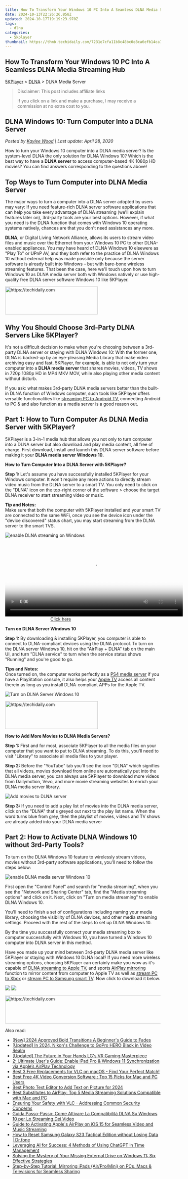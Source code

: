 ```yaml
---
title: How To Transform Your Windows 10 PC Into A Seamless DLNA Media Streaming Hub
date: 2024-10-13T22:26:26.858Z
updated: 2024-10-17T19:19:23.970Z
tags:
  - dlna
categories:
  - 5kplayer
thumbnail: https://thmb.techidaily.com/7231e7cfa11b8c48bc0e8ca6efb14ca7e0a26276b7faf838f32af6539b7e71cf.jpg
---
```


## How To Transform Your Windows 10 PC Into A Seamless DLNA Media Streaming Hub

[5KPlayer](https://tools.techidaily.com/5kplayer/products/) \> [DLNA](https://tools.techidaily.com/5kplayer/dlna/) \> DLNA Media Server

>  Disclaimer: This post includes affiliate links
>
>  If you click on a link and make a purchase, I may receive a commission at no extra cost to you.
>

## DLNA Windows 10: Turn Computer Into a DLNA Server

 _Posted by [Kaylee Wood](https://www.quora.com/profile/Amanda-Hu-21) | Last update: April 28, 2020_

How to turn your Windows 10 computer into a DLNA media server? Is the system-level DLNA the only solution for DLNA Windows 10? Which is the best way to have a **DLNA server** to access computer-based 4K 1080p HD movies? You can find answers corresponding to the questions above!

## Top Ways to Turn Computer into DLNA Media Server

The major ways to turn a computer into a DLNA server adopted by users may vary: If you need feature-rich DLNA server software applications that can help you take every advantage of DLNA streaming (we'll explain features later on), 3rd-party tools are your best options. However, if what you need is the DLNA function that comes with Windows 10 operating systems natively, chances are that you don't need assistances any more. 

**DLNA**, or Digital Living Network Alliance, allows its users to stream video files and music over the Ethernet from your Windows 10 PC to other DLNA-enabled appliances. You may have heard of DLNA Windows 10 elsewere as "Play To" or UPnP AV, and they both refer to the practice of DLNA Windows 10 without external help was made possible only because the server software is already built into Windows – but with bare-bone wireless streaming features. That been the case, here we'll touch upon how to turn Windows 10 as DLNA media server both with Windows natively or use high-quality free DLNA server software Windows 10 like 5KPlayer.

<!-- affiliate ads begin -->
<a href="https://aligracehair.sjv.io/c/5597632/1883998/19272" target="_top" id="1883998">
  <img src="//a.impactradius-go.com/display-ad/19272-1883998" border="0" alt="https://techidaily.com" width="300" height="90"/>
</a>
<img height="0" width="0" src="https://aligracehair.sjv.io/i/5597632/1883998/19272" style="position:absolute;visibility:hidden;" border="0" />
<!-- affiliate ads end -->

## Why You Should Choose 3rd-Party DLNA Servers Like 5KPlayer?

It's not a difficult decision to make when you're choosing between a 3rd-party DLNA server or staying with DLNA Windows 10: With the former one, DLNA is backed-up by an eye-pleasing Media Library that make video archiving easy and fast. 5KPlayer, for example, is able to not only turn your computer into a **DLNA media server** that shares movies, videos, TV shows in 720p 1080p HD in MP4 MKV MOV, while also playing other media content without disturb. 

If you ask: what makes 3rd-party DLNA media servers better than the built-in DLNA function of Windows computer, such tools like 5KPlayer offers versatile functionalities like [streaming PC to Android TV](https://tools.techidaily.com/5kplayer/dlna/), connecting Android to PC & and also function as a media server is a good reason out.

## Part 1: How to Turn Computer As DLNA Media Server with 5KPlayer?

5KPlayer is a 3-in-1 media hub that allows you not only to turn computer into a DLNA server but also download and play media content, all free of charge. First download, install and launch this DLNA server software before making it your **DLNA media server Windows 10**.

**How to Turn Computer Into a DLNA Server with 5KPlayer?**

**Step 1:** Let's assume you have successfully installed 5KPlayer for your Windows computer. It won't require any more actions to directly stream video music from the DLNA server to a smart TV. You only need to click on the "DLNA" icon on the top-right corner of the software > choose the target DLNA receiver to start streaming video or music.

**Tip and Notes:**   
 Make sure that both the computer with 5KPlayer installed and your smart TV are connected to the same WiFi, once you see the device icon under the "device discovered" status chart, you may start streaming from the DLNA server to the smart TVS.

![enable DLNA streaming on Windows](https://www.5kplayer.com/dlna/img/dlna-compliant-5kplayer.jpg) 

<!-- affiliate ads begin -->
<span id="1993652">
					<video width="576" height="240" style="cursor:pointer"
           poster="//a.impactradius-go.com/display-clicktoplayimage/1993652.png"
           onclick="if(!this.playClicked){this.play();this.setAttribute('controls',true);this.playClicked=true;}">
	   <source src="//a.impactradius-go.com/display-ad/22993-1993652">
	   <img src="//a.impactradius-go.com/display-clicktoplayimage/1993652.png" style="border: none; height: 100%; width: 100%; object-fit: contain">
	</video>
	<div style="width:360px;text-align:center"><a href="javascript:window.open(decodeURIComponent('https%3A%2F%2Fhomestyler.sjv.io%2Fc%2F5597632%2F1993652%2F22993'), '_blank');void(0);">Click here</a></div>
</span>
<img height="0" width="0" src="https://imp.pxf.io/i/5597632/1993652/22993" style="position:absolute;visibility:hidden;" border="0" />
<!-- affiliate ads end -->

**Turn on DLNA Server Windows 10**

**Step 1:** By downloading & installing 5KPlayer, you computer is able to connect to DLNA-compliant devices using the DLNA protocol. To turn on the DLNA server Windows 10, hit on the "AirPlay + DLNA" tab on the main UI, and turn "DLNA service" to turn when the service status shows "Running" and you're good to go.

**Tips and Notes:**  
 Once turned on, the computer works perfectly as a [PS4 media server](https://tools.techidaily.com/5kplayer/dlna/) if you have a PlayStation console, it also helps your [Apple TV](https://tools.techidaily.com/5kplayer/dlna/) access all content therein as long as you install DLNA-compliant APPs for the Apple TV. 

![Turn on DLNA Server Windows 10](https://www.5kplayer.com/dlna/img/turn-on-dlna-server.jpg) 

<!-- affiliate ads begin -->
<a href="https://25home.pxf.io/c/5597632/2148645/16836" target="_top" id="2148645">
  <img src="//a.impactradius-go.com/display-ad/16836-2148645" border="0" alt="https://techidaily.com" width="300" height="90"/>
</a>
<img height="0" width="0" src="https://25home.pxf.io/i/5597632/2148645/16836" style="position:absolute;visibility:hidden;" border="0" />
<!-- affiliate ads end -->

**How to Add More Movies to DLNA Media Servers?**

**Step 1:** First and for most, associate 5KPlayer to all the media files on your computer that you want to put to DLNA streaming. To do this, you'll need to visit "Library" to associate all media files to your player.

**Step 2:** Before the "YouTube" tab you'll see the icon "DLNA" which signifies that all videos, movies download from online are automatically put into the DLNA media server, you can always use 5KPlayer to download more videos from Dailymotion, Vevo, and more movie streaming websites to enrich your DLNA media server library.

![Add movies to DLNA server](https://www.5kplayer.com/dlna/img/dlna-server.jpg) 

**Step 3:** If you need to add a play list of movies into the DLNA media server, click on the "DLNA" that's greyed out next to the play list name. When the word turns blue from grey, then the playlist of movies, videos and TV shows are already added into your DLNA media server

## Part 2: How to Activate DLNA Windows 10 without 3rd-Party Tools?

To turn on the DLNA Windows 10 feature to wirelessly stream videos, movies without 3rd-party software applications, you'll need to follow the steps below:

![enable DLNA media server Windows 10](https://www.5kplayer.com/dlna/img/enable-windows-10-dlna-media-server.jpg)

First open the "Control Panel" and search for "media streaming", when you see the "Network and Sharing Center" tab, find the "Media streaming options" and click on it. Next, click on "Turn on media streaming" to enable DLNA Windows 10\. 

You'll need to finish a set of configurations including naming your media library, choosing the visibility of DLNA devices, and other media streaming settings. Proceed with the rest of the steps to set up DLNA Windows 10.

 By the time you successfully connect your media streaming box to computer successfully with Windows 10, you have turned a Windows 10 computer into DLNA server in this method.

Have you made up your mind between 3rd-party DLNA media server like 5KPlayer or staying with Windows 10 DLNA local? If you need more wireless streaming options, choosing 5KPlayer can certainly make you wow as it's capable of [DLNA streaming to Apple TV](https://tools.techidaily.com/5kplayer/dlna/), and sports [AirPlay mirroring](https://tools.techidaily.com/5kplayer/airplay/) function to mirror content from computer to Apple TV as well as [stream PC to Xbox](https://tools.techidaily.com/5kplayer/dlna/) or [stream PC to Samsung smart TV](https://tools.techidaily.com/5kplayer/dlna/). Now click to download it below.

[![](https://www.5kplayer.com/dlna/../button/freedownwhitewin.png)](https://tools.techidaily.com/5kplayer/products/) [![](https://www.5kplayer.com/dlna/../button/freedownbackmac.png)](https://tools.techidaily.com/5kplayer/products/)

<!-- affiliate ads begin -->
<a href="https://appsumo.8odi.net/c/5597632/2144289/7443" target="_top" id="2144289">
  <img src="//a.impactradius-go.com/display-ad/7443-2144289" border="0" alt="https://techidaily.com" width="728" height="90"/>
</a>
<img height="0" width="0" src="https://appsumo.8odi.net/i/5597632/2144289/7443" style="position:absolute;visibility:hidden;" border="0" />
<!-- affiliate ads end -->

<ins class="adsbygoogle"
     style="display:block"
     data-ad-format="autorelaxed"
     data-ad-client="ca-pub-7571918770474297"
     data-ad-slot="1223367746"></ins>

<ins class="adsbygoogle"
     style="display:block"
     data-ad-client="ca-pub-7571918770474297"
     data-ad-slot="8358498916"
     data-ad-format="auto"
     data-full-width-responsive="true"></ins>

<span class="atpl-alsoreadstyle">Also read:</span>
<div><ul>
<li><a href="https://screen-sharing-recording.techidaily.com/new-2024-approved-bold-transitions-a-beginners-guide-to-fades/"><u>[New] 2024 Approved Bold Transitions A Beginner's Guide to Fades</u></a></li>
<li><a href="https://fox-cloud.techidaily.com/updated-in-2024-nikons-challenge-to-gopro-hero-black-in-video-realm/"><u>[Updated] In 2024, Nikon's Challenge to GoPro HERO Black in Video Realm</u></a></li>
<li><a href="https://some-approaches.techidaily.com/updated-the-future-in-your-hands-lgs-vr-gaming-masterpiece/"><u>[Updated] The Future in Your Hands LG's VR Gaming Masterpiece</u></a></li>
<li><a href="https://media-tips.techidaily.com/2-ultimate-users-guide-enable-ipad-pro-and-windows-11-synchronization-via-apples-airplay-technology/"><u>2: Ultimate User's Guide: Enable iPad Pro & Windows 11 Synchronization via Apple’s AirPlay Technology</u></a></li>
<li><a href="https://media-tips.techidaily.com/best-3-free-replacements-for-vlc-on-macos-find-your-perfect-match/"><u>Best 3 Free Replacements for VLC on macOS - Find Your Perfect Match!</u></a></li>
<li><a href="https://discover-blog.techidaily.com/best-free-4k-video-conversion-software-top-15-picks-for-mac-and-pc-users/"><u>Best Free 4K Video Conversion Software : Top 15 Picks for Mac and PC Users</u></a></li>
<li><a href="https://extra-approaches.techidaily.com/best-photo-text-editor-to-add-text-on-picture-for-2024/"><u>Best Photo Text Editor to Add Text on Picture for 2024</u></a></li>
<li><a href="https://media-tips.techidaily.com/best-substitutes-to-airplay-top-5-media-streaming-solutions-compatible-with-mac-and-pc/"><u>Best Substitutes to AirPlay: Top 5 Media Streaming Solutions Compatible with Mac and PC</u></a></li>
<li><a href="https://media-tips.techidaily.com/ensuring-your-safety-with-vlc-addressing-common-security-concerns/"><u>Ensuring Your Safety with VLC - Addressing Common Security Concerns</u></a></li>
<li><a href="https://media-tips.techidaily.com/guida-passo-passo-come-attivare-la-compatibilita-dlna-su-windows-10-per-lo-streaming-dei-video/"><u>Guida Passo-Passo: Come Attivare La Compatibilità DLNA Su Windows 10 per Lo Streaming Dei Video</u></a></li>
<li><a href="https://media-tips.techidaily.com/guide-to-activating-apples-airplay-on-ios-15-for-seamless-video-and-music-streaming/"><u>Guide to Activating Apple's AirPlay on iOS 15 for Seamless Video and Music Streaming</u></a></li>
<li><a href="https://techidaily.com/how-to-reset-samsung-galaxy-s23-tactical-edition-without-losing-data-drfone-by-drfone-reset-android-reset-android/"><u>How to Reset Samsung Galaxy S23 Tactical Edition without Losing Data | Dr.fone</u></a></li>
<li><a href="https://tech-haven.techidaily.com/leveraging-ai-for-success-4-methods-of-using-chatgpt-in-time-management/"><u>Leveraging AI for Success: 4 Methods of Using ChatGPT in Time Management</u></a></li>
<li><a href="https://win-lab.techidaily.com/solving-the-mystery-of-your-missing-external-drive-on-windows-11-six-effective-strategies/"><u>Solving the Mystery of Your Missing External Drive on Windows 11: Six Effective Strategies</u></a></li>
<li><a href="https://media-tips.techidaily.com/step-by-step-tutorial-mirroring-ipads-airpromini-on-pcs-macs-and-televisions-for-seamless-sharing/"><u>Step-by-Step Tutorial: Mirroring iPads (Air/Pro/Mini) on PCs, Macs & Televisions for Seamless Sharing</u></a></li>
</ul></div>

